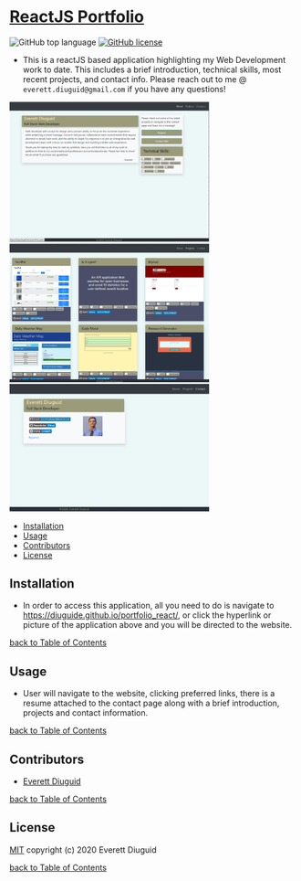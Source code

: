 # [ReactJS Portfolio](https://diuguide.github.io/portfolio_react/)


![GitHub top language](https://img.shields.io/github/languages/top/s-suresh-kumar/yard-pal)
[![GitHub license](https://img.shields.io/github/license/s-suresh-kumar/yard-pal)](LICENSE)

- This is a reactJS based application highlighting my Web Development work to date.  This includes a brief introduction, technical skills, most recent projects, and contact info.  Please reach out to me @ ```everett.diuguid@gmail.com``` if you have any questions!  

<a href="https://diuguide.github.io/portfolio_react/">
<img src="./screenshot_two_portfolio.png" alt="portfolio" width="350">
<img src="./screenshot_portfolio.png" alt="portfolio" width="350">
<img src="./screenshot_three_portfolio.png" alt="portfolio" width="350">
</a>


- [Installation](#installation)
- [Usage](#usage)
- [Contributors](#contributors)
- [License](#license)

## Installation

- In order to access this application, all you need to do is navigate to <https://diuguide.github.io/portfolio_react/>, or click the hyperlink or picture of the application above and you will be directed to the website.

[back to Table of Contents](#table-of-contents)

## Usage

- User will navigate to the website, clicking preferred links, there is a resume attached to the contact page along with a brief introduction, projects and contact information.

[back to Table of Contents](#table-of-contents)

## Contributors

- [Everett Diuguid](https://github.com/diuguide/)

[back to Table of Contents](#table-of-contents)

## License

[MIT](LICENSE) copyright (c) 2020 Everett Diuguid

[back to Table of Contents](#table-of-contents)
